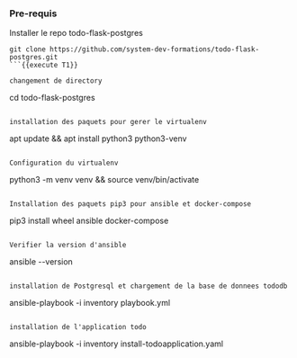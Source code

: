 
### Pre-requis

Installer le repo todo-flask-postgres
```
git clone https://github.com/system-dev-formations/todo-flask-postgres.git
```{{execute T1}}

changement de directory
```
cd todo-flask-postgres
```{{execute T1}}

installation des paquets pour gerer le virtualenv
```
apt update && apt install python3 python3-venv
```{{execute T1}}
 
Configuration du virtualenv
```
python3 -m venv venv && source venv/bin/activate
```{{execute T1}}
 
Installation des paquets pip3 pour ansible et docker-compose
```
pip3 install wheel ansible docker-compose
```{{execute T1}} 

Verifier la version d'ansible
```
ansible --version
```{{execute T1}}

installation de Postgresql et chargement de la base de donnees tododb
```
ansible-playbook -i inventory playbook.yml
```{{execute T1}}
 
installation de l'application todo
```
ansible-playbook -i inventory install-todoapplication.yaml
```{{execute T1}}
 

